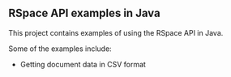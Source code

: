 ## RSpace API examples in Java

This project contains examples of using the RSpace API in Java.

Some of the examples include:

* Getting document data in CSV format